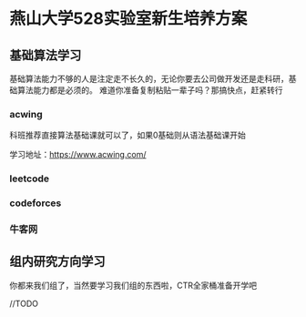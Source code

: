 # 燕山大学528实验室新生培养方案

## 基础算法学习
基础算法能力不够的人是注定走不长久的，无论你要去公司做开发还是走科研，基础算法能力都是必须的。
难道你准备复制粘贴一辈子吗？那搞快点，赶紧转行

### acwing

科班推荐直接算法基础课就可以了，如果0基础则从语法基础课开始

学习地址：https://www.acwing.com/

### leetcode

### codeforces

### 牛客网

## 组内研究方向学习
你都来我们组了，当然要学习我们组的东西啦，CTR全家桶准备开学吧

//TODO
